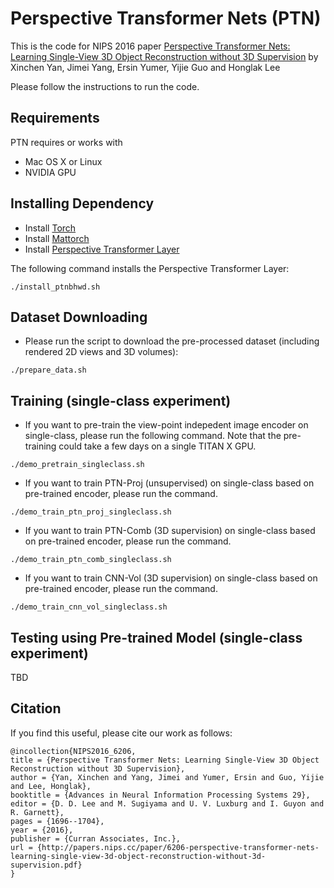 # Perspective Transformer Nets (PTN)

This is the code for NIPS 2016 paper [Perspective Transformer Nets: Learning Single-View 3D Object Reconstruction without 3D Supervision](https://papers.nips.cc/paper/6206-perspective-transformer-nets-learning-single-view-3d-object-reconstruction-without-3d-supervision.pdf) by Xinchen Yan, Jimei Yang, Ersin Yumer, Yijie Guo and Honglak Lee

Please follow the instructions to run the code.

## Requirements
PTN requires or works with 
* Mac OS X or Linux
* NVIDIA GPU

## Installing Dependency
* Install [Torch](http://torch.ch)
* Install [Mattorch](https://github.com/clementfarabet/lua---mattorch)
* Install [Perspective Transformer Layer](https://github.com/xcyan/ptnbhwd.git)

The following command installs the Perspective Transformer Layer:
```
./install_ptnbhwd.sh
```

## Dataset Downloading
* Please run the script to download the pre-processed dataset (including rendered 2D views and 3D volumes):
```
./prepare_data.sh
```

## Training (single-class experiment)
* If you want to pre-train the view-point indepedent image encoder on single-class, please run the following command.
Note that the pre-training could take a few days on a single TITAN X GPU.
```
./demo_pretrain_singleclass.sh
```
* If you want to train PTN-Proj (unsupervised) on single-class based on pre-trained encoder, please run the command.
```
./demo_train_ptn_proj_singleclass.sh
```
* If you want to train PTN-Comb (3D supervision) on single-class based on pre-trained encoder, please run the command.
```
./demo_train_ptn_comb_singleclass.sh
```
* If you want to train CNN-Vol (3D supervision) on single-class based on pre-trained encoder, please run the command.
```
./demo_train_cnn_vol_singleclass.sh
```

## Testing using Pre-trained Model (single-class experiment)
TBD

## Citation

If you find this useful, please cite our work as follows:
```
@incollection{NIPS2016_6206,
title = {Perspective Transformer Nets: Learning Single-View 3D Object Reconstruction without 3D Supervision},
author = {Yan, Xinchen and Yang, Jimei and Yumer, Ersin and Guo, Yijie and Lee, Honglak},
booktitle = {Advances in Neural Information Processing Systems 29},
editor = {D. D. Lee and M. Sugiyama and U. V. Luxburg and I. Guyon and R. Garnett},
pages = {1696--1704},
year = {2016},
publisher = {Curran Associates, Inc.},
url = {http://papers.nips.cc/paper/6206-perspective-transformer-nets-learning-single-view-3d-object-reconstruction-without-3d-supervision.pdf}
}
```
